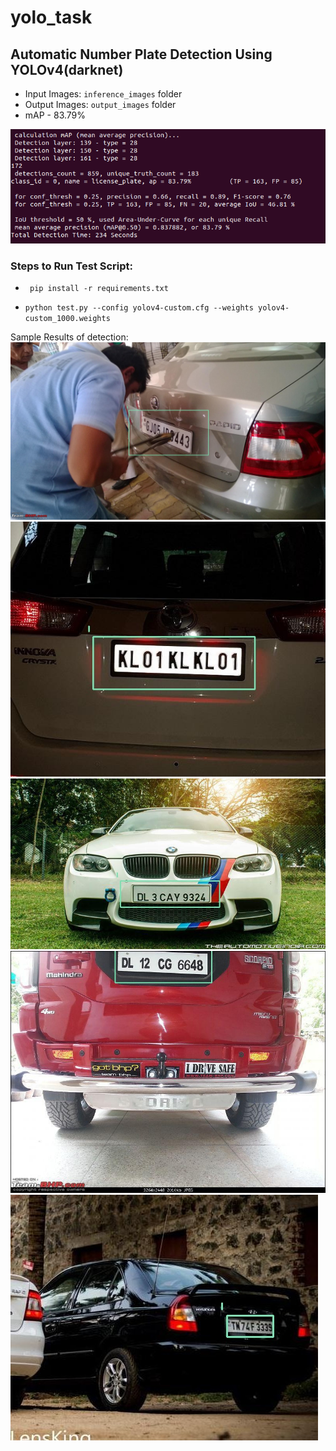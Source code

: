 # yolo_task

## Automatic Number Plate Detection Using YOLOv4(darknet)
- Input Images:     ` inference_images ` folder
- Output Images:    ` output_images ` folder
- mAP - 83.79%

![](assets/map.png)
### Steps to Run Test Script:

- ` pip install -r requirements.txt`

- `python test.py --config yolov4-custom.cfg --weights yolov4-custom_1000.weights` 

Sample Results of detection: 
![](assets/1.jpg)
![](assets/9.jpg)
![](assets/12.jpg)
![](assets/19.jpg)
![](assets/26.jpg)